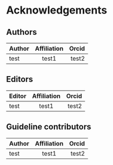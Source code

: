 # Acknowledgements 

## Authors

| Author | Affiliation| Orcid |
|--------------|:-----:|-----------:|
| test  | test1 |test2 |

## Editors

| Editor | Affiliation| Orcid |
|--------------|:-----:|-----------:|
| test  | test1 |test2 |

## Guideline contributors

| Author | Affiliation| Orcid |
|--------------|:-----:|-----------:|
| test  | test1 |test2 |
